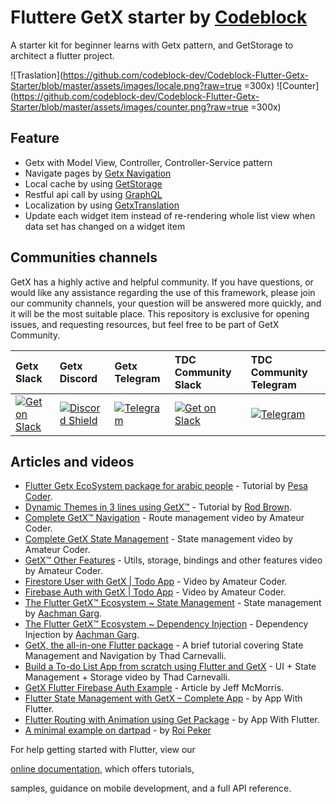 # Fluttere GetX starter by [Codeblock](https://codeblock.co.tz/)

A starter kit for beginner learns with Getx pattern,  and GetStorage to architect a flutter project.

![Traslation](<https://github.com/codeblock-dev/Codeblock-Flutter-Getx-Starter/blob/master/assets/images/locale.png?raw=true> =300x)
![Counter](<https://github.com/codeblock-dev/Codeblock-Flutter-Getx-Starter/blob/master/assets/images/counter.png?raw=true> =300x)

## Feature

- Getx with Model View,  Controller,  Controller-Service pattern
- Navigate pages by  [Getx Navigation](https://github.com/jonataslaw/getx#route-management)
- Local cache by using  [GetStorage](https://github.com/jonataslaw/get_storage)
- Restful api call by using  [GraphQL](https://github.com/zino-app/graphql-flutter)
- Localization by using  [GetxTranslation](https://github.com/jonataslaw/getx#internationalization)
- Update each widget item instead of re-rendering whole list view when data set has changed on a widget item
  
## Communities channels

GetX has a highly active and helpful community. If you have questions, or would like any assistance regarding the use of this framework, please join our community channels, your question will be answered more quickly, and it will be the most suitable place. This repository is exclusive for opening issues, and requesting resources, but feel free to be part of GetX Community.

| **Getx Slack**                                                                                                                   | **Getx Discord**                                                                                                                 | **Getx Telegram**    | **TDC Community Slack**     | **TDC Community Telegram**                                                                                               |
| :-------------------------------------------------------------------------------------------------------------------------- | :-------------------------------------------------------------------------------------------------------------------------- | :-------------------------------------------------------------------------------------------------------------------- | :-------------------------------------------------------------------------------------------------------------------- | :--------------------------------------------------------------------------------------------------------------------
| [![Get on Slack](https://img.shields.io/badge/slack-join-orange.svg)](https://communityinviter.com/apps/getxworkspace/getx) | [![Discord Shield](https://img.shields.io/discord/722900883784073290.svg?logo=discord)](https://discord.com/invite/9Hpt99N) | [![Telegram](https://img.shields.io/badge/chat-on%20Telegram-blue.svg)](https://t.me/joinchat/PhdbJRmsZNpAqSLJL6bH7g) | [![Get on Slack](https://img.shields.io/badge/slack-join-orange.svg)](https://tz-devs.slack.com/archives/C01EA1ER2FM) | [![Telegram](https://img.shields.io/badge/chat-on%20Telegram-blue.svg)](https://t.me/tanzaniadeveloperscommunity)

## Articles and videos

- [Flutter Getx EcoSystem package for arabic people](https://www.youtube.com/playlist?list=PLV1fXIAyjeuZ6M8m56zajMUwu4uE3-SL0) - Tutorial by [Pesa Coder](https://github.com/UsamaElgendy).
- [Dynamic Themes in 3 lines using GetX™](https://medium.com/swlh/flutter-dynamic-themes-in-3-lines-c3b375f292e3) - Tutorial by [Rod Brown](https://github.com/RodBr).
- [Complete GetX™ Navigation](https://www.youtube.com/watch?v=RaqPIoJSTtI) - Route management video by Amateur Coder.
- [Complete GetX State Management](https://www.youtube.com/watch?v=CNpXbeI_slw) - State management video by Amateur Coder.
- [GetX™ Other Features](https://youtu.be/ttQtlX_Q0eU) - Utils, storage, bindings and other features video by Amateur Coder.
- [Firestore User with GetX | Todo App](https://www.youtube.com/watch?v=BiV0DcXgk58) - Video by Amateur Coder.
- [Firebase Auth with GetX | Todo App](https://www.youtube.com/watch?v=-H-T_BSgfOE) - Video by Amateur Coder.
- [The Flutter GetX™ Ecosystem ~ State Management](https://medium.com/flutter-community/the-flutter-getx-ecosystem-state-management-881c7235511d) - State management by [Aachman Garg](https://github.com/imaachman).
- [The Flutter GetX™ Ecosystem ~ Dependency Injection](https://medium.com/flutter-community/the-flutter-getx-ecosystem-dependency-injection-8e763d0ec6b9) - Dependency Injection by [Aachman Garg](https://github.com/imaachman).
- [GetX, the all-in-one Flutter package](https://www.youtube.com/watch?v=IYQgtu9TM74) - A brief tutorial covering State Management and Navigation by Thad Carnevalli.
- [Build a To-do List App from scratch using Flutter and GetX](https://www.youtube.com/watch?v=EcnqFasHf18) - UI + State Management + Storage video by Thad Carnevalli.
- [GetX Flutter Firebase Auth Example](https://medium.com/@jeffmcmorris/getx-flutter-firebase-auth-example-b383c1dd1de2) - Article by Jeff McMorris.
- [Flutter State Management with GetX – Complete App](https://www.appwithflutter.com/flutter-state-management-with-getx/) - by App With Flutter.
- [Flutter Routing with Animation using Get Package](https://www.appwithflutter.com/flutter-routing-using-get-package/) - by App With Flutter.
- [A minimal example on dartpad](https://dartpad.dev/2b3d0d6f9d4e312c5fdbefc414c1727e?) - by [Roi Peker](https://github.com/roipeker)

For help getting started with Flutter, view our

[online documentation](https://flutter.dev/docs), which offers tutorials,

samples, guidance on mobile development, and a full API reference.
